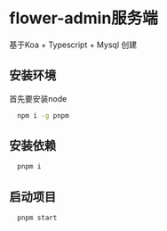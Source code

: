 # flower-admin服务端

基于Koa + Typescript + Mysql 创建

## 安装环境

首先要安装node

```sh
  npm i -g pnpm
```

## 安装依赖

```sh
  pnpm i
```

## 启动项目

```sh
  pnpm start
```
